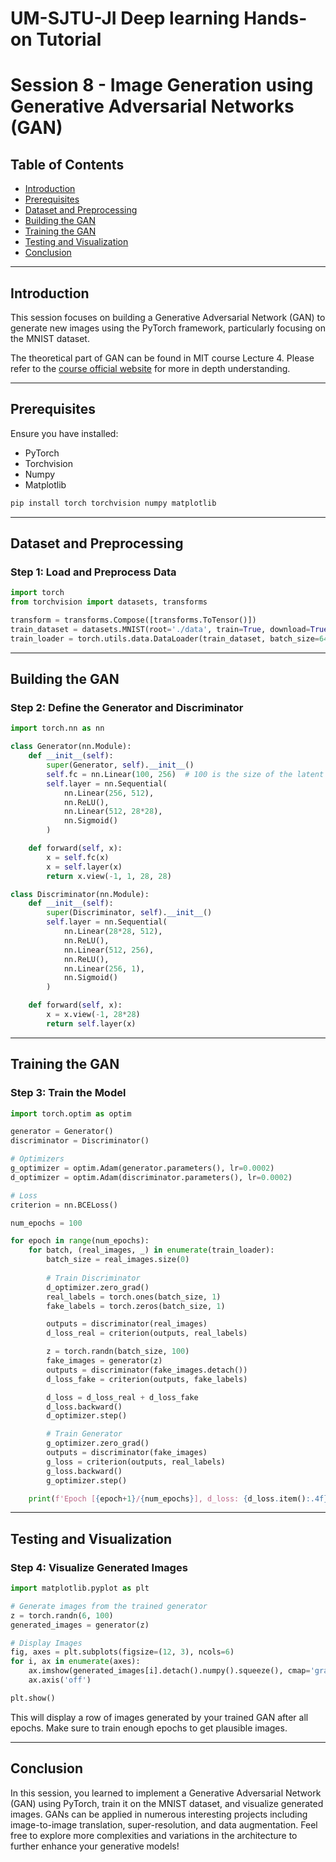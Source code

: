 # UM-SJTU-JI Deep learning Hands-on Tutorial 
# Session 8 - Image Generation using Generative Adversarial Networks (GAN)

## Table of Contents

- [Introduction](#introduction)
- [Prerequisites](#prerequisites)
- [Dataset and Preprocessing](#dataset-and-preprocessing)
- [Building the GAN](#building-the-gan)
- [Training the GAN](#training-the-gan)
- [Testing and Visualization](#testing-and-visualization)
- [Conclusion](#conclusion)

---

## Introduction

This session focuses on building a Generative Adversarial Network (GAN) to generate new images using the PyTorch framework, particularly focusing on the MNIST dataset.

The theoretical part of GAN can be found in MIT course Lecture 4. Please refer to the [course official website](http://introtodeeplearning.com/) for more in depth understanding.

---

## Prerequisites

Ensure you have installed:

- PyTorch
- Torchvision
- Numpy
- Matplotlib

```bash
pip install torch torchvision numpy matplotlib
```

---

## Dataset and Preprocessing

### Step 1: Load and Preprocess Data

```python
import torch
from torchvision import datasets, transforms

transform = transforms.Compose([transforms.ToTensor()])
train_dataset = datasets.MNIST(root='./data', train=True, download=True, transform=transform)
train_loader = torch.utils.data.DataLoader(train_dataset, batch_size=64, shuffle=True)
```

---

## Building the GAN

### Step 2: Define the Generator and Discriminator

```python
import torch.nn as nn

class Generator(nn.Module):
    def __init__(self):
        super(Generator, self).__init__()
        self.fc = nn.Linear(100, 256)  # 100 is the size of the latent vector
        self.layer = nn.Sequential(
            nn.Linear(256, 512),
            nn.ReLU(),
            nn.Linear(512, 28*28),
            nn.Sigmoid()
        )

    def forward(self, x):
        x = self.fc(x)
        x = self.layer(x)
        return x.view(-1, 1, 28, 28)

class Discriminator(nn.Module):
    def __init__(self):
        super(Discriminator, self).__init__()
        self.layer = nn.Sequential(
            nn.Linear(28*28, 512),
            nn.ReLU(),
            nn.Linear(512, 256),
            nn.ReLU(),
            nn.Linear(256, 1),
            nn.Sigmoid()
        )

    def forward(self, x):
        x = x.view(-1, 28*28)
        return self.layer(x)
```

---

## Training the GAN

### Step 3: Train the Model

```python
import torch.optim as optim

generator = Generator()
discriminator = Discriminator()

# Optimizers
g_optimizer = optim.Adam(generator.parameters(), lr=0.0002)
d_optimizer = optim.Adam(discriminator.parameters(), lr=0.0002)

# Loss
criterion = nn.BCELoss()

num_epochs = 100

for epoch in range(num_epochs):
    for batch, (real_images, _) in enumerate(train_loader):
        batch_size = real_images.size(0)
        
        # Train Discriminator
        d_optimizer.zero_grad()
        real_labels = torch.ones(batch_size, 1)
        fake_labels = torch.zeros(batch_size, 1)

        outputs = discriminator(real_images)
        d_loss_real = criterion(outputs, real_labels)

        z = torch.randn(batch_size, 100)
        fake_images = generator(z)
        outputs = discriminator(fake_images.detach())
        d_loss_fake = criterion(outputs, fake_labels)

        d_loss = d_loss_real + d_loss_fake
        d_loss.backward()
        d_optimizer.step()

        # Train Generator
        g_optimizer.zero_grad()
        outputs = discriminator(fake_images)
        g_loss = criterion(outputs, real_labels)
        g_loss.backward()
        g_optimizer.step()

    print(f'Epoch [{epoch+1}/{num_epochs}], d_loss: {d_loss.item():.4f}, g_loss: {g_loss.item():.4f}')
```

---

## Testing and Visualization

### Step 4: Visualize Generated Images

```python
import matplotlib.pyplot as plt

# Generate images from the trained generator
z = torch.randn(6, 100)
generated_images = generator(z)

# Display Images
fig, axes = plt.subplots(figsize=(12, 3), ncols=6)
for i, ax in enumerate(axes):
    ax.imshow(generated_images[i].detach().numpy().squeeze(), cmap='gray')
    ax.axis('off')

plt.show()
```

This will display a row of images generated by your trained GAN after all epochs. Make sure to train enough epochs to get plausible images.

---

## Conclusion

In this session, you learned to implement a Generative Adversarial Network (GAN) using PyTorch, train it on the MNIST dataset, and visualize generated images. GANs can be applied in numerous interesting projects including image-to-image translation, super-resolution, and data augmentation. Feel free to explore more complexities and variations in the architecture to further enhance your generative models!
